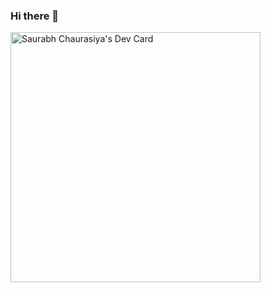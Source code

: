### Hi there 👋

<!--
**Sau206/Sau206** is a ✨ _special_ ✨ repository because its `README.md` (this file) appears on your GitHub profile.

Here are some ideas to get you started:

- 🔭 I’m currently working on ...
- 🌱 I’m currently learning ...
- 👯 I’m looking to collaborate on ...
- 🤔 I’m looking for help with ...
- 💬 Ask me about ...
- 📫 How to reach me: ...
- 😄 Pronouns: ...
- ⚡ Fun fact: ...
-->
<a href="https://app.daily.dev/Saurabh206"><img src="https://api.daily.dev/devcards/a419b2fc061b415689abe232f13ea10e.png?r=u55" width="400" alt="Saurabh Chaurasiya's Dev Card"/></a>
